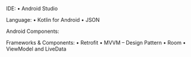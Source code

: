 IDE:
•	Android Studio

Language:
•	Kotlin for Android
•	JSON 

Android Components:

Frameworks & Components:
•	Retrofit 
•	MVVM – Design Pattern
•	Room
•	ViewModel and LiveData
